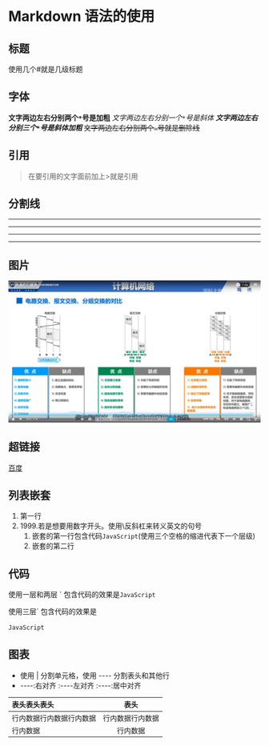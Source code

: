 <!--
 * @Author: xujie 1607526161@qq.com
 * @Date: 2022-04-22 13:11:00
 * @LastEditors: xujie 1607526161@qq.com
 * @FilePath: \HTML-CSS-Javascript-\工具类的知识\VScode编辑器的使用\markdown.md
 * @Description: 
-->
# Markdown 语法的使用

## 标题

使用几个#就是几级标题

## 字体

**文字两边左右分别两个`*`号是加粗**
*文字两边左右分别一个`*`号是斜体*
***文字两边左右分别三个`*`号是斜体加粗***
~~文字两边左右分别两个`~`号就是删除线~~

## 引用

> 在要引用的文字面前加上>就是引用

## 分割线

---
----
***
****

## 图片

![图片](./../../HTTP计算机网络/img/00001.png "NETWORK")

## 超链接

[百度](http://www.baidu.com  "百度的链接")

## 列表嵌套

1. 第一行
2. 1999\.若是想要用数字开头。使用\反斜杠来转义英文的句号
   1. 嵌套的第一行包含代码```JavaScript```(使用三个空格的缩进代表下一个层级)
   2. 嵌套的第二行

## 代码

使用一层和两层 \` 包含代码的效果是`JavaScript`

使用三层\` 包含代码的效果是

```js
JavaScript
```

## 图表

* 使用 |  分割单元格，使用 ---- 分割表头和其他行
* ----:右对齐  :----左对齐  :----:居中对齐
  
| 表头表头表头 | 表头 |
| :---- |    :----:  |
|  行内数据行内数据行内数据 | 行内数据行内数据 |
|行内数据| 行内数据|
